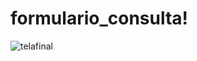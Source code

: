 # formulario_consulta!
![telafinal](https://user-images.githubusercontent.com/116314841/214382677-afbd4d7a-4baa-4156-b6de-f4b686310c60.png)
